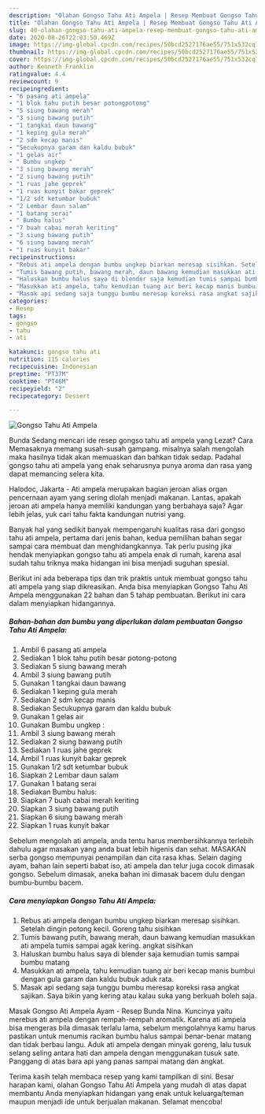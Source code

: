 ```yaml
---
description: "Olahan Gongso Tahu Ati Ampela | Resep Membuat Gongso Tahu Ati Ampela Yang Enak dan Simpel"
title: "Olahan Gongso Tahu Ati Ampela | Resep Membuat Gongso Tahu Ati Ampela Yang Enak dan Simpel"
slug: 40-olahan-gongso-tahu-ati-ampela-resep-membuat-gongso-tahu-ati-ampela-yang-enak-dan-simpel
date: 2020-08-26T22:03:50.469Z
image: https://img-global.cpcdn.com/recipes/50bcd2527176ae55/751x532cq70/gongso-tahu-ati-ampela-foto-resep-utama.jpg
thumbnail: https://img-global.cpcdn.com/recipes/50bcd2527176ae55/751x532cq70/gongso-tahu-ati-ampela-foto-resep-utama.jpg
cover: https://img-global.cpcdn.com/recipes/50bcd2527176ae55/751x532cq70/gongso-tahu-ati-ampela-foto-resep-utama.jpg
author: Kenneth Franklin
ratingvalue: 4.4
reviewcount: 9
recipeingredient:
- "6 pasang ati ampela"
- "1 blok tahu putih besar potongpotong"
- "5 siung bawang merah"
- "3 siung bawang putih"
- "1 tangkai daun bawang"
- "1 keping gula merah"
- "2 sdm kecap manis"
- "Secukupnya garam dan kaldu bubuk"
- "1 gelas air"
- " Bumbu ungkep "
- "3 siung bawang merah"
- "2 siung bawang putih"
- "1 ruas jahe geprek"
- "1 ruas kunyit bakar geprek"
- "1/2 sdt ketumbar bubuk"
- "2 Lembar daun salam"
- "1 batang serai"
- " Bumbu halus"
- "7 buah cabai merah keriting"
- "3 siung bawang putih"
- "6 siung bawang merah"
- "1 ruas kunyit bakar"
recipeinstructions:
- "Rebus ati ampela dengan bumbu ungkep biarkan meresap sisihkan. Setelah dingin potong kecil. Goreng tahu sisihkan"
- "Tumis bawang putih, bawang merah, daun bawang kemudian masukkan ati ampela tumis sampai agak kering. angkat sisihkan"
- "Haluskan bumbu halus saya di blender saja kemudian tumis sampai bumbu matang"
- "Masukkan ati ampela, tahu kemudian tuang air beri kecap manis bumbui dengan gula garam dan kaldu bubuk aduk rata."
- "Masak api sedang saja tunggu bumbu meresap koreksi rasa angkat sajikan. Saya bikin yang kering atau kalau suka yang berkuah boleh saja."
categories:
- Resep
tags:
- gongso
- tahu
- ati

katakunci: gongso tahu ati 
nutrition: 115 calories
recipecuisine: Indonesian
preptime: "PT37M"
cooktime: "PT46M"
recipeyield: "2"
recipecategory: Dessert

---
```



![Gongso Tahu Ati Ampela](https://img-global.cpcdn.com/recipes/50bcd2527176ae55/751x532cq70/gongso-tahu-ati-ampela-foto-resep-utama.jpg)

Bunda Sedang mencari ide resep gongso tahu ati ampela yang Lezat? Cara Memasaknya memang susah-susah gampang. misalnya salah mengolah maka hasilnya tidak akan memuaskan dan bahkan tidak sedap. Padahal gongso tahu ati ampela yang enak seharusnya punya aroma dan rasa yang dapat memancing selera kita.

Halodoc, Jakarta - Ati ampela merupakan bagian jeroan alias organ pencernaan ayam yang sering diolah menjadi makanan. Lantas, apakah jeroan ati ampela hanya memiliki kandungan yang berbahaya saja? Agar lebih jelas, yuk cari tahu fakta kandungan nutrisi yang.

Banyak hal yang sedikit banyak mempengaruhi kualitas rasa dari gongso tahu ati ampela, pertama dari jenis bahan, kedua pemilihan bahan segar sampai cara membuat dan menghidangkannya. Tak perlu pusing jika hendak menyiapkan gongso tahu ati ampela enak di rumah, karena asal sudah tahu triknya maka hidangan ini bisa menjadi suguhan spesial.


Berikut ini ada beberapa tips dan trik praktis untuk membuat gongso tahu ati ampela yang siap dikreasikan. Anda bisa menyiapkan Gongso Tahu Ati Ampela menggunakan 22 bahan dan 5 tahap pembuatan. Berikut ini cara dalam menyiapkan hidangannya.

<!--inarticleads1-->

##### Bahan-bahan dan bumbu yang diperlukan dalam pembuatan Gongso Tahu Ati Ampela:

1. Ambil 6 pasang ati ampela
1. Sediakan 1 blok tahu putih besar potong-potong
1. Sediakan 5 siung bawang merah
1. Ambil 3 siung bawang putih
1. Gunakan 1 tangkai daun bawang
1. Sediakan 1 keping gula merah
1. Sediakan 2 sdm kecap manis
1. Sediakan Secukupnya garam dan kaldu bubuk
1. Gunakan 1 gelas air
1. Gunakan  Bumbu ungkep :
1. Ambil 3 siung bawang merah
1. Sediakan 2 siung bawang putih
1. Sediakan 1 ruas jahe geprek
1. Ambil 1 ruas kunyit bakar geprek
1. Gunakan 1/2 sdt ketumbar bubuk
1. Siapkan 2 Lembar daun salam
1. Gunakan 1 batang serai
1. Sediakan  Bumbu halus:
1. Siapkan 7 buah cabai merah keriting
1. Siapkan 3 siung bawang putih
1. Siapkan 6 siung bawang merah
1. Siapkan 1 ruas kunyit bakar


Sebelum mengolah ati ampela, anda tentu harus membersihkannya terlebih dahulu agar masakan yang anda buat lebih higenis dan sehat. MASAKAN serba gongso mempunyai penampilan dan cita rasa khas. Selain daging ayam, bahan lain seperti babat iso, ati ampela dan telur juga cocok dimasak gongso. Sebelum dimasak, aneka bahan ini dimasak bacem dulu dengan bumbu-bumbu bacem. 

<!--inarticleads2-->

##### Cara menyiapkan Gongso Tahu Ati Ampela:

1. Rebus ati ampela dengan bumbu ungkep biarkan meresap sisihkan. Setelah dingin potong kecil. Goreng tahu sisihkan
1. Tumis bawang putih, bawang merah, daun bawang kemudian masukkan ati ampela tumis sampai agak kering. angkat sisihkan
1. Haluskan bumbu halus saya di blender saja kemudian tumis sampai bumbu matang
1. Masukkan ati ampela, tahu kemudian tuang air beri kecap manis bumbui dengan gula garam dan kaldu bubuk aduk rata.
1. Masak api sedang saja tunggu bumbu meresap koreksi rasa angkat sajikan. Saya bikin yang kering atau kalau suka yang berkuah boleh saja.


Masak Gongso Ati Ampela Ayam - Resep Bunda Nina. Kuncinya yaitu merebus ati ampela dengan rempah-rempah aromatik. Karena ati ampela bisa mengeras bila dimasak terlalu lama, sebelum mengolahnya kamu harus pastikan untuk menumis racikan bumbu halus sampai benar-benar matang dan tidak berbau langu. Aduk ati ampela dengan minyak goreng, lalu tusuk selang seling antara hati dan ampela dengan menggunakan tusuk sate. Panggang di atas bara api yang panas sampai matang dan angkat. 

Terima kasih telah membaca resep yang kami tampilkan di sini. Besar harapan kami, olahan Gongso Tahu Ati Ampela yang mudah di atas dapat membantu Anda menyiapkan hidangan yang enak untuk keluarga/teman maupun menjadi ide untuk berjualan makanan. Selamat mencoba!
